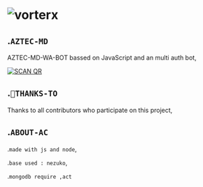 <h1 align="center
<a href="https://ibb.co/0fGncNJ"><img src="https://i.ibb.co/wKzdRH6/vorterx.png" alt="vorterx" border="0"></a>

## .```AZTEC-MD```
   AZTEC-MD-WA-BOT bassed on JavaScript and an multi auth bot,
   
<a href="https://heroku.com/deploy?template=https://github.com/Vorterx/Aztec-MD/"><img title="SCAN QR" src="https://img.shields.io/badge/DEPLOY-h?color=black&style=for-the-badge&logo=heroku"></a>

## .```🙏THANKS-TO```
   Thanks to all contributors who participate on this project,
   

## .```ABOUT-AC```
  .```made with js and node```,
  
  .```base used : nezuko```,
  
  .```mongodb require ,act```
  
  


